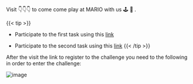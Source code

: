 Visit 👇👇👇 to come come play at MARIO with us 🕹️ 🍄 .


{{< tip >}}
- Participate to the first task using this [link](https://www.codabench.org/competitions/2851/)

- Participate to the second task using this [link](https://www.codabench.org/competitions/2851/) 
{{< /tip >}}


After the visit the link to register to the challenge you need to the following in order to enter the challenge:


![image](../images/tuto_register.png)
